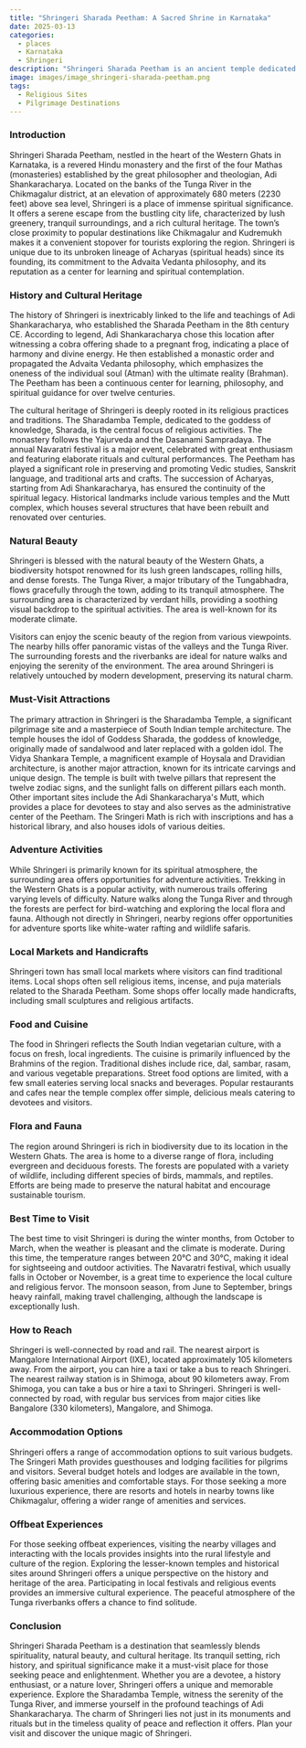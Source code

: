 ```yaml
---
title: "Shringeri Sharada Peetham: A Sacred Shrine in Karnataka"
date: 2025-03-13
categories:
  - places
  - Karnataka
  - Shringeri
description: "Shringeri Sharada Peetham is an ancient temple dedicated to Goddess Sharadha or Amba, one of the 51 Shaktipithas in India. Located in the Uttara Kannada district, it is a sacred site for Hindus and known for its vibrant festivals like Navdurga and Shivaratri. The temple features unique architecture blending Dravidian and Nagara styles and houses an idol of Goddess Sharadha made of chlorite stone, attracting pilgrims seeking blessings."
image: images/image_shringeri-sharada-peetham.png
tags: 
  - Religious Sites
  - Pilgrimage Destinations
---
```



### **Introduction**

Shringeri Sharada Peetham, nestled in the heart of the Western Ghats in Karnataka, is a revered Hindu monastery and the first of the four Mathas (monasteries) established by the great philosopher and theologian, Adi Shankaracharya. Located on the banks of the Tunga River in the Chikmagalur district, at an elevation of approximately 680 meters (2230 feet) above sea level, Shringeri is a place of immense spiritual significance. It offers a serene escape from the bustling city life, characterized by lush greenery, tranquil surroundings, and a rich cultural heritage. The town’s close proximity to popular destinations like Chikmagalur and Kudremukh makes it a convenient stopover for tourists exploring the region. Shringeri is unique due to its unbroken lineage of Acharyas (spiritual heads) since its founding, its commitment to the Advaita Vedanta philosophy, and its reputation as a center for learning and spiritual contemplation.

### **History and Cultural Heritage**

The history of Shringeri is inextricably linked to the life and teachings of Adi Shankaracharya, who established the Sharada Peetham in the 8th century CE. According to legend, Adi Shankaracharya chose this location after witnessing a cobra offering shade to a pregnant frog, indicating a place of harmony and divine energy. He then established a monastic order and propagated the Advaita Vedanta philosophy, which emphasizes the oneness of the individual soul (Atman) with the ultimate reality (Brahman). The Peetham has been a continuous center for learning, philosophy, and spiritual guidance for over twelve centuries. <placeholder image tag for Adi Shankaracharya statue>

The cultural heritage of Shringeri is deeply rooted in its religious practices and traditions. The Sharadamba Temple, dedicated to the goddess of knowledge, Sharada, is the central focus of religious activities. The monastery follows the Yajurveda and the Dasanami Sampradaya. The annual Navaratri festival is a major event, celebrated with great enthusiasm and featuring elaborate rituals and cultural performances. The Peetham has played a significant role in preserving and promoting Vedic studies, Sanskrit language, and traditional arts and crafts. The succession of Acharyas, starting from Adi Shankaracharya, has ensured the continuity of the spiritual legacy. Historical landmarks include various temples and the Mutt complex, which houses several structures that have been rebuilt and renovated over centuries.

### **Natural Beauty**

Shringeri is blessed with the natural beauty of the Western Ghats, a biodiversity hotspot renowned for its lush green landscapes, rolling hills, and dense forests. The Tunga River, a major tributary of the Tungabhadra, flows gracefully through the town, adding to its tranquil atmosphere. The surrounding area is characterized by verdant hills, providing a soothing visual backdrop to the spiritual activities. The area is well-known for its moderate climate. <placeholder image tag for Shringeri landscape>

Visitors can enjoy the scenic beauty of the region from various viewpoints. The nearby hills offer panoramic vistas of the valleys and the Tunga River. The surrounding forests and the riverbanks are ideal for nature walks and enjoying the serenity of the environment. The area around Shringeri is relatively untouched by modern development, preserving its natural charm.

### **Must-Visit Attractions**

The primary attraction in Shringeri is the Sharadamba Temple, a significant pilgrimage site and a masterpiece of South Indian temple architecture. The temple houses the idol of Goddess Sharada, the goddess of knowledge, originally made of sandalwood and later replaced with a golden idol. <placeholder image tag for Sharadamba Temple> The Vidya Shankara Temple, a magnificent example of Hoysala and Dravidian architecture, is another major attraction, known for its intricate carvings and unique design. The temple is built with twelve pillars that represent the twelve zodiac signs, and the sunlight falls on different pillars each month. Other important sites include the Adi Shankaracharya's Mutt, which provides a place for devotees to stay and also serves as the administrative center of the Peetham. The Sringeri Math is rich with inscriptions and has a historical library, and also houses idols of various deities.

### **Adventure Activities**

While Shringeri is primarily known for its spiritual atmosphere, the surrounding area offers opportunities for adventure activities. Trekking in the Western Ghats is a popular activity, with numerous trails offering varying levels of difficulty. Nature walks along the Tunga River and through the forests are perfect for bird-watching and exploring the local flora and fauna. Although not directly in Shringeri, nearby regions offer opportunities for adventure sports like white-water rafting and wildlife safaris.

### **Local Markets and Handicrafts**

Shringeri town has small local markets where visitors can find traditional items. Local shops often sell religious items, incense, and puja materials related to the Sharada Peetham. Some shops offer locally made handicrafts, including small sculptures and religious artifacts.

### **Food and Cuisine**

The food in Shringeri reflects the South Indian vegetarian culture, with a focus on fresh, local ingredients. The cuisine is primarily influenced by the Brahmins of the region. Traditional dishes include rice, dal, sambar, rasam, and various vegetable preparations. <placeholder image tag for traditional South Indian meal> Street food options are limited, with a few small eateries serving local snacks and beverages. Popular restaurants and cafes near the temple complex offer simple, delicious meals catering to devotees and visitors.

### **Flora and Fauna**

The region around Shringeri is rich in biodiversity due to its location in the Western Ghats. The area is home to a diverse range of flora, including evergreen and deciduous forests. <placeholder image tag for local flora> The forests are populated with a variety of wildlife, including different species of birds, mammals, and reptiles. Efforts are being made to preserve the natural habitat and encourage sustainable tourism.

### **Best Time to Visit**

The best time to visit Shringeri is during the winter months, from October to March, when the weather is pleasant and the climate is moderate. During this time, the temperature ranges between 20°C and 30°C, making it ideal for sightseeing and outdoor activities. The Navaratri festival, which usually falls in October or November, is a great time to experience the local culture and religious fervor. The monsoon season, from June to September, brings heavy rainfall, making travel challenging, although the landscape is exceptionally lush.

### **How to Reach**

Shringeri is well-connected by road and rail. The nearest airport is Mangalore International Airport (IXE), located approximately 105 kilometers away. From the airport, you can hire a taxi or take a bus to reach Shringeri. The nearest railway station is in Shimoga, about 90 kilometers away. From Shimoga, you can take a bus or hire a taxi to Shringeri. Shringeri is well-connected by road, with regular bus services from major cities like Bangalore (330 kilometers), Mangalore, and Shimoga. <placeholder image tag for transportation options>

### **Accommodation Options**

Shringeri offers a range of accommodation options to suit various budgets. The Sringeri Math provides guesthouses and lodging facilities for pilgrims and visitors. Several budget hotels and lodges are available in the town, offering basic amenities and comfortable stays. For those seeking a more luxurious experience, there are resorts and hotels in nearby towns like Chikmagalur, offering a wider range of amenities and services.

### **Offbeat Experiences**

For those seeking offbeat experiences, visiting the nearby villages and interacting with the locals provides insights into the rural lifestyle and culture of the region. Exploring the lesser-known temples and historical sites around Shringeri offers a unique perspective on the history and heritage of the area. Participating in local festivals and religious events provides an immersive cultural experience. The peaceful atmosphere of the Tunga riverbanks offers a chance to find solitude.

### **Conclusion**

Shringeri Sharada Peetham is a destination that seamlessly blends spirituality, natural beauty, and cultural heritage. Its tranquil setting, rich history, and spiritual significance make it a must-visit place for those seeking peace and enlightenment. Whether you are a devotee, a history enthusiast, or a nature lover, Shringeri offers a unique and memorable experience. Explore the Sharadamba Temple, witness the serenity of the Tunga River, and immerse yourself in the profound teachings of Adi Shankaracharya. The charm of Shringeri lies not just in its monuments and rituals but in the timeless quality of peace and reflection it offers. Plan your visit and discover the unique magic of Shringeri.


